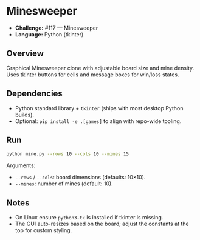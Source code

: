# Minesweeper

- **Challenge:** #117 — Minesweeper
- **Language:** Python (tkinter)

## Overview
Graphical Minesweeper clone with adjustable board size and mine density. Uses tkinter buttons for cells and message boxes for win/loss states.

## Dependencies
- Python standard library + `tkinter` (ships with most desktop Python builds).
- Optional: `pip install -e .[games]` to align with repo-wide tooling.

## Run
```bash
python mine.py --rows 10 --cols 10 --mines 15
```
Arguments:
- `--rows` / `--cols`: board dimensions (defaults: 10×10).
- `--mines`: number of mines (default: 10).

## Notes
- On Linux ensure `python3-tk` is installed if tkinter is missing.
- The GUI auto-resizes based on the board; adjust the constants at the top for custom styling.
